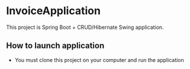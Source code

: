 # InvoiceApplication

This project is Spring Boot + CRUD/Hibernate Swing application.

## How to launch application
- You must clone this project on your computer and run the application